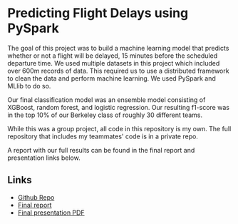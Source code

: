 # Predicting Flight Delays using PySpark

The goal of this project was to build a machine learning model that predicts whether or not a flight will be delayed, 15 minutes before the scheduled departure time. We used multiple datasets in this project which included over 600m records of data. This required us to use a distributed framework to clean the data and perform machine learning. We used PySpark and MLlib to do so. 

Our final classification model was an ensemble model consisting of XGBoost, random forest, and logistic regression. Our resulting f1-score was in the top 10% of our Berkeley class of roughly 30 different teams. 

While this was a group project, all code in this repository is my own. The full repository that includes my teammates' code is in a private repo. 

A report with our full results can be found in the final report and presentation links below. 

## Links

- [Github Repo](https://github.com/trevor-johnson/flight_delays)
- [Final report](https://github.com/trevor-johnson/flight_delays/blob/master/final_report.ipynb)
- [Final presentation PDF](https://github.com/trevor-johnson/flight_delays/blob/master/presentation_of_results.pdf)
